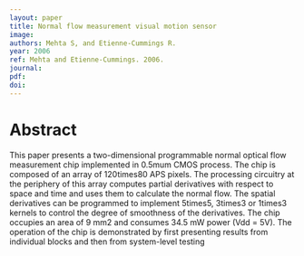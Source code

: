 ```yaml
---
layout: paper
title: Normal flow measurement visual motion sensor
image:
authors: Mehta S, and Etienne-Cummings R.
year: 2006
ref: Mehta and Etienne-Cummings. 2006.
journal: 
pdf: 
doi: 
---
```


# Abstract
This paper presents a two-dimensional programmable normal optical flow measurement chip implemented in 0.5mum CMOS process. The chip is composed of an array of 120times80 APS pixels. The processing circuitry at the periphery of this array computes partial derivatives with respect to space and time and uses them to calculate the normal flow. The spatial derivatives can be programmed to implement 5times5, 3times3 or 1times3 kernels to control the degree of smoothness of the derivatives. The chip occupies an area of 9 mm2 and consumes 34.5 mW power (Vdd = 5V). The operation of the chip is demonstrated by first presenting results from individual blocks and then from system-level testing

